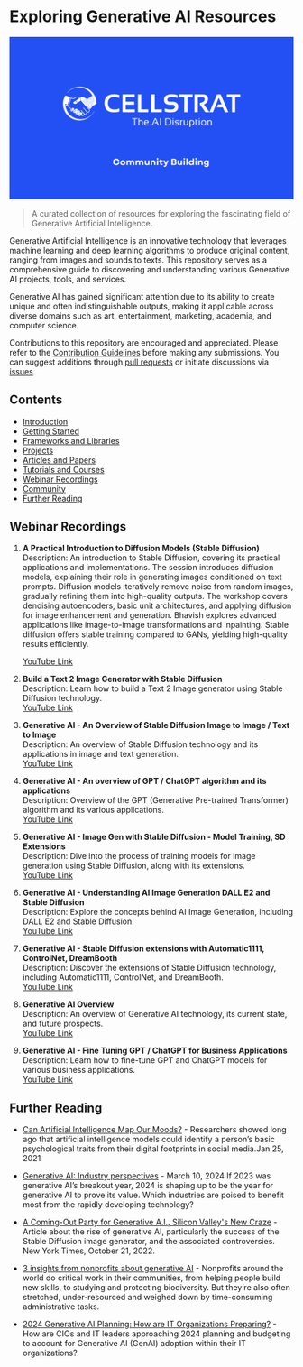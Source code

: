 # Exploring Generative AI Resources
![Cellstrat AI](/images/Celllstrat_Community.png)
> A curated collection of resources for exploring the fascinating field of Generative Artificial Intelligence.

Generative Artificial Intelligence is an innovative technology that leverages machine learning and deep learning algorithms to produce original content, ranging from images and sounds to texts. This repository serves as a comprehensive guide to discovering and understanding various Generative AI projects, tools, and services.

Generative AI has gained significant attention due to its ability to create unique and often indistinguishable outputs, making it applicable across diverse domains such as art, entertainment, marketing, academia, and computer science.

Contributions to this repository are encouraged and appreciated. Please refer to the [Contribution Guidelines](CONTRIBUTING.md) before making any submissions. You can suggest additions through [pull requests](https://github.com/CellStratAI/exploring-generative-ai-resources/pulls) or initiate discussions via [issues](https://github.com/CellStratAI/exploring-generative-ai-resources/issues).

## Contents

- [Introduction](#introduction)
- [Getting Started](#getting-started)
- [Frameworks and Libraries](#frameworks-and-libraries)
- [Projects](#projects)
- [Articles and Papers](#articles-and-papers)
- [Tutorials and Courses](#tutorials-and-courses)
- [Webinar Recordings](#video-tutorials-and-courses)
- [Community](#community)
- [Further Reading](#further-reading)

## Webinar Recordings

1. **A Practical Introduction to Diffusion Models (Stable Diffusion)**  
   Description: An introduction to Stable Diffusion, covering its practical applications and implementations. The session introduces diffusion models, explaining their role in generating images conditioned on text prompts. Diffusion models iteratively remove noise from random images, gradually refining them into high-quality outputs. The workshop covers denoising autoencoders, basic unit architectures, and applying diffusion for image enhancement and generation. Bhavish explores advanced applications like image-to-image transformations and inpainting. Stable diffusion offers stable training compared to GANs, yielding high-quality results efficiently. 

   [YouTube Link](https://www.youtube.com/watch?v=0mwgOD0RO-c&list=PLe98utiPuz-83wIzgtZUhp3ZaSM99hWpC&index=1&pp=iAQB)

2. **Build a Text 2 Image Generator with Stable Diffusion**  
   Description: Learn how to build a Text 2 Image generator using Stable Diffusion technology.  
   [YouTube Link](insert_youtube_url_here)

3. **Generative AI - An Overview of Stable Diffusion Image to Image / Text to Image**  
   Description: An overview of Stable Diffusion technology and its applications in image and text generation.  
   [YouTube Link](https://www.youtube.com/watch?v=ngsoo4wQcZQ&list=PLe98utiPuz-83wIzgtZUhp3ZaSM99hWpC&index=3&pp=iAQB)

4. **Generative AI - An overview of GPT / ChatGPT algorithm and its applications**  
   Description: Overview of the GPT (Generative Pre-trained Transformer) algorithm and its various applications.  
   [YouTube Link](https://www.youtube.com/watch?v=55vQrq040sU&list=PLe98utiPuz-83wIzgtZUhp3ZaSM99hWpC&index=4&pp=iAQB)

5. **Generative AI - Image Gen with Stable Diffusion - Model Training, SD Extensions**  
   Description: Dive into the process of training models for image generation using Stable Diffusion, along with its extensions.  
   [YouTube Link](https://www.youtube.com/watch?v=t1DxlR3oVxE&list=PLe98utiPuz-83wIzgtZUhp3ZaSM99hWpC&index=2&pp=iAQB)

6. **Generative AI - Understanding AI Image Generation DALL E2 and Stable Diffusion**  
   Description: Explore the concepts behind AI Image Generation, including DALL E2 and Stable Diffusion.  
   [YouTube Link](https://www.youtube.com/watch?v=r_KSds3MCkY&list=PLe98utiPuz-83wIzgtZUhp3ZaSM99hWpC&index=6&pp=iAQB)

7. **Generative AI - Stable Diffusion extensions with Automatic1111, ControlNet, DreamBooth**  
   Description: Discover the extensions of Stable Diffusion technology, including Automatic1111, ControlNet, and DreamBooth.  
   [YouTube Link](https://www.youtube.com/watch?v=hE40v7M3TwY&list=PLe98utiPuz-83wIzgtZUhp3ZaSM99hWpC&index=7&pp=iAQB)

8. **Generative AI Overview**  
   Description: An overview of Generative AI technology, its current state, and future prospects.  
   [YouTube Link](https://www.youtube.com/watch?v=XNmBY6osPp8&list=PLe98utiPuz-83wIzgtZUhp3ZaSM99hWpC&index=8&pp=iAQB)

9. **Generative AI - Fine Tuning GPT / ChatGPT for Business Applications**  
   Description: Learn how to fine-tune GPT and ChatGPT models for various business applications.  
   [YouTube Link](https://www.youtube.com/watch?v=y4h66u3KLsA&list=PLe98utiPuz-83wIzgtZUhp3ZaSM99hWpC&index=9&pp=iAQB)


## Further Reading

- [Can Artificial Intelligence Map Our Moods?](https://hai.stanford.edu/news/can-artificial-intelligence-map-our-moods) - Researchers showed long ago that artificial intelligence models could identify a person’s basic psychological traits from their digital footprints in social media.Jan 25, 2021
- [Generative AI: Industry perspectives](https://www.mckinsey.com/featured-insights/themes/generative-ai-industry-perspectives) - March 10, 2024 If 2023 was generative AI’s breakout year, 2024 is shaping up to be the year for generative AI to prove its value. Which industries are poised to benefit most from the rapidly developing technology?

- [A Coming-Out Party for Generative A.I., Silicon Valley's New Craze](https://www.nytimes.com/2022/10/21/technology/generative-ai.html) - Article about the rise of generative AI, particularly the success of the Stable Diffusion image generator, and the associated controversies. New York Times, October 21, 2022.
- [3 insights from nonprofits about generative AI](https://blog.google/outreach-initiatives/google-org/google-for-nonprofits-generative-ai-report/) - Nonprofits around the world do critical work in their communities, from helping people build new skills, to studying and protecting biodiversity. But they’re also often stretched, under-resourced and weighed down by time-consuming administrative tasks.

- [2024 Generative AI Planning: How are IT Organizations Preparing?](https://www.gartner.com/peer-community/oneminuteinsights/2024-generative-ai-planning-how-it-organizations-preparing-zxm) - How are CIOs and IT leaders approaching 2024 planning and budgeting to account for Generative AI (GenAI) adoption within their IT organizations?

